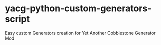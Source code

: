 # yacg-python-custom-generators-script
Easy custom Generators creation for Yet Another Cobblestone Generator Mod
